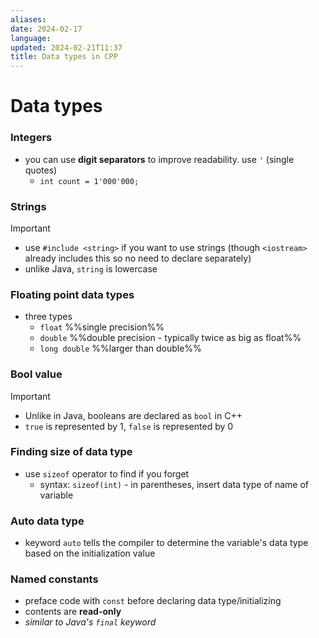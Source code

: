```yaml
---
aliases: 
date: 2024-02-17
language: 
updated: 2024-02-21T11:37
title: Data types in CPP
---
```

# Data types
### Integers
- you can use **digit separators** to improve readability. use `'` (single quotes)
	- `int count = 1'000'000;`


### Strings
> [!important]
> - use `#include <string>` if you want to use strings (though `<iostream>` already includes this so no need to declare separately)
> - unlike Java, `string` is lowercase

### Floating point data types
- three types
	- `float` %%single precision%%
	- `double` %%double precision - typically twice as big as float%%
	- `long double` %%larger than double%%

### Bool value
> [!important]
> - Unlike in Java, booleans are declared as `bool` in C++
> - `true` is represented by 1, `false` is represented by 0

### Finding size of data type
- use `sizeof` operator to find if you forget
	- syntax: `sizeof(int)` - in parentheses, insert data type of name of variable

### Auto data type
- keyword `auto` tells the compiler to determine the variable's data type based on the initialization value

### Named constants
- preface code with `const` before declaring data type/initializing
- contents are **read-only**
- *similar to Java's `final` keyword*
